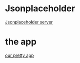 # Jsonplaceholder

[Jsonplaceholder server](https://jsonplaceholder.typicode.com/guide.html) 

# the app
[our pretty app](https://bresleveloper.github.io/Jsonplaceholder-app/)